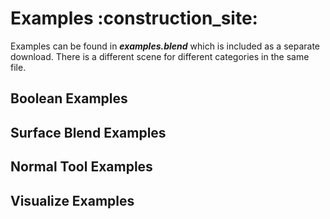 # Examples :construction_site:
Examples can be found in ***examples.blend*** which is included as a separate download. There is a different scene for different categories in the same file.

## Boolean Examples

## Surface Blend Examples

## Normal Tool Examples

## Visualize Examples